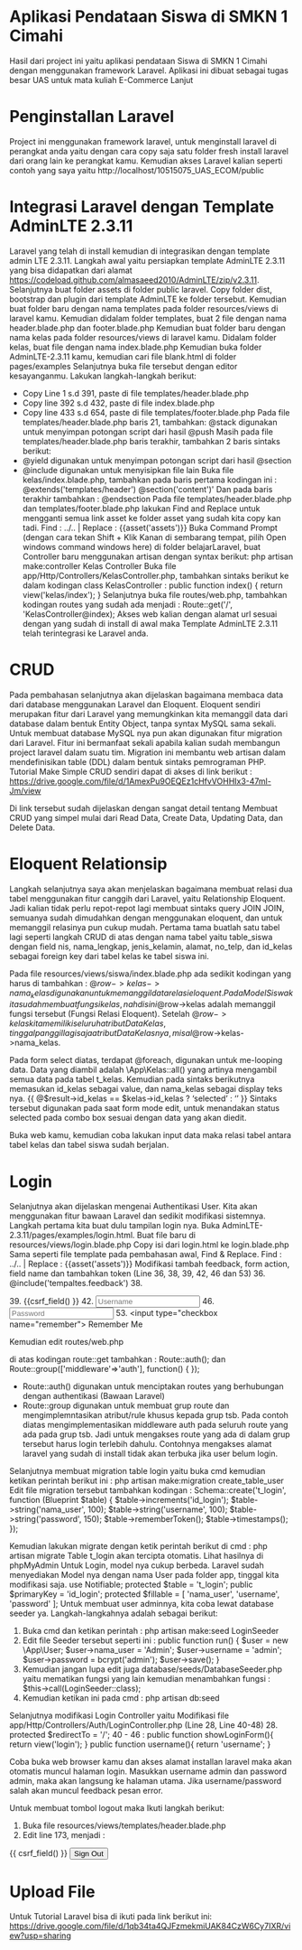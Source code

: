 # Aplikasi Pendataan Siswa di SMKN 1 Cimahi
Hasil dari project ini yaitu aplikasi pendataan Siswa di SMKN 1 Cimahi dengan menggunakan framework Laravel. Aplikasi ini dibuat sebagai tugas besar UAS untuk mata kuliah E-Commerce Lanjut

# Penginstallan Laravel
Project ini menggunakan framework laravel, untuk menginstall laravel di perangkat anda yaitu dengan cara copy saja satu folder fresh install laravel dari orang lain ke perangkat kamu. Kemudian akses Laravel kalian seperti contoh yang saya yaitu http://localhost/10515075_UAS_ECOM/public 

# Integrasi Laravel dengan Template AdminLTE 2.3.11
Laravel yang telah di install kemudian di integrasikan dengan template admin LTE 2.3.11. Langkah awal yaitu persiapkan template AdminLTE 2.3.11 yang bisa didapatkan dari alamat https://codeload.github.com/almasaeed2010/AdminLTE/zip/v2.3.11.
Selanjutnya buat folder assets di folder public laravel. Copy folder dist, bootstrap dan plugin dari template AdminLTE ke folder tersebut.
Kemudian buat folder baru dengan nama templates pada folder resources/views di laravel kamu.
Kemudian didalam folder templates, buat 2 file dengan nama header.blade.php dan footer.blade.php
Kemudian buat folder baru dengan nama kelas pada folder resources/views di laravel kamu. Didalam folder kelas, buat file dengan nama index.blade.php
Kemudian buka folder AdminLTE-2.3.11 kamu, kemudian cari file blank.html di folder pages/examples
Selanjutnya buka file tersebut dengan editor kesayanganmu. Lakukan langkah-langkah berikut:
- Copy Line 1 s.d 391, paste di file templates/header.blade.php
- Copy line 392 s.d 432, paste di file index.blade.php
- Copy line 433 s.d 654, paste di file templates/footer.blade.php
Pada file templates/header.blade.php baris 21, tambahkan: @stack digunakan untuk menyimpan potongan script dari hasil @push
Masih pada file templates/header.blade.php baris terakhir, tambahkan 2 baris
sintaks berikut: 
- @yield digunakan untuk menyimpan potongan script dari hasil @section
- @include digunakan untuk menyisipkan file lain
Buka file kelas/index.blade.php, tambahkan pada baris pertama kodingan ini :
@extends('templates/header')
@section('content')'
Dan pada baris terakhir tambahkan :
@endsection
Pada file templates/header.blade.php dan templates/footer.blade.php lakukan Find and Replace untuk mengganti semua link asset ke folder asset yang sudah kita copy kan tadi. Find : ../.. | Replace : {{asset('assets')}}
Buka Command Prompt (dengan cara tekan Shift + Klik Kanan di sembarang tempat, pilih Open windows command windows here) di folder belajarLaravel, buat Controller baru menggunakan artisan dengan syntax berikut: php artisan make:controller Kelas Controller
Buka file app/Http/Controllers/KelasController.php, tambahkan sintaks berikut ke dalam kodingan class KelasController :
public function index()
{
  return view('kelas/index');
}
Selanjutnya buka file routes/web.php, tambahkan kodingan routes yang sudah ada menjadi : Route::get('/', 'KelasController@index);
Akses web kalian dengan alamat url sesuai dengan yang sudah di install di awal maka Template AdminLTE 2.3.11 telah terintegrasi ke Laravel anda.

# CRUD
Pada pembahasan selanjutnya akan dijelaskan bagaimana membaca data dari database menggunakan Laravel dan Eloquent. Eloquent sendiri merupakan fitur dari Laravel yang memungkinkan kita memanggil data dari database dalam bentuk Entity Object,
tanpa syntax MySQL sama sekali. Untuk membuat database MySQL nya pun akan digunakan fitur migration dari Laravel. Fitur ini bermanfaat sekali apabila kalian sudah membangun project laravel dalam suatu tim. Migration ini membantu web artisan dalam mendefinisikan table (DDL) dalam bentuk sintaks pemrograman PHP.
Tutorial Make Simple CRUD sendiri dapat di akses di link berikut :
https://drive.google.com/file/d/1AmexPu9OEQEz1cHfvVOHHIx3-47ml-Jm/view

Di link tersebut sudah dijelaskan dengan sangat detail tentang Membuat CRUD yang simpel mulai dari Read Data, Create Data, Updating Data, dan Delete Data.

# Eloquent Relationsip

Langkah selanjutnya saya akan menjelaskan bagaimana membuat relasi dua tabel menggunakan fitur canggih dari Laravel, yaitu Relationship Eloquent. Jadi kalian tidak perlu repot-repot lagi membuat sintaks query JOIN JOIN, semuanya sudah dimudahkan dengan menggunakan eloquent, dan untuk memanggil relasinya pun cukup mudah. 
Pertama tama buatlah satu tabel lagi seperti langkah CRUD di atas dengan nama tabel yaitu table_siswa dengan field nis, nama_lengkap, jenis_kelamin, alamat, no_telp, dan id_kelas sebagai foreign key dari tabel kelas ke tabel siswa ini.

Pada file resources/views/siswa/index.blade.php ada sedikit kodingan yang harus di tambahkan :
@$row->kelas->nama_kelas digunakan untuk memanggil data relasi eloquent. Pada Model Siswa kita sudah membuat fungsi kelas, nah disini @$row->kelas adalah memanggil fungsi tersebut (Fungsi Relasi Eloquent). Setelah @$row->kelas kita memiliki seluruh atribut Data Kelas, tinggal panggil lagi saja atribut Data Kelas nya, misal @$row->kelas->nama_kelas.

Pada form select diatas, terdapat @foreach, digunakan untuk me-looping data. Data yang diambil adalah \App\Kelas::all() yang artinya mengambil semua data pada tabel t_kelas. Kemudian pada sintaks berikutnya memasukan id_kelas sebagai value, dan nama_kelas
sebagai display teks nya.
{{ @$result->id_kelas == $kelas->id_kelas ? ‘selected’ : ‘’ }} Sintaks tersebut digunakan pada saat form mode edit, untuk menandakan status selected pada combo box sesuai dengan data yang akan diedit.

Buka web kamu, kemudian coba lakukan input data maka relasi tabel antara tabel kelas dan tabel siswa sudah berjalan.

# Login
Selanjutnya akan dijelaskan mengenai Authentikasi User. Kita akan menggunakan fitur bawaan Laravel dan sedikit modifikasi sistemnya.
Langkah pertama kita buat dulu tampilan login nya. Buka AdminLTE-2.3.11/pages/examples/login.html.
Buat file baru di resources/views/login.blade.php
Copy isi dari login.html ke login.blade.php
Sama seperti file template pada pembahasan awal, Find & Replace. Find : ../.. | Replace : {{asset('assets')}}
Modifikasi tambah feedback, form action, field name dan tambahkan token (Line 36, 38, 39, 42, 46 dan 53)
36. @include('tempaltes.feedback')
38. <form action="{{ url('login') }}" method="post">
39. {{csrf_field() }}
42. <input type="text" name="username" class="form-control" placeholder="Username">
46. <input type="password" name="password" class="form-control" placeholder="Password">
53. <input type="checkbox name="remember"> Remember Me

Kemudian edit routes/web.php

di atas kodingan route::get tambahkan :
Route::auth();
dan Route::group(['middleware'=>'auth'], function() {
});

- Route::auth() digunakan untuk menciptakan routes yang berhubungan dengan authentikasi
(Bawaan Laravel)
- Route::group digunakan untuk membuat grup route dan mengimplemntasikan atribut/rule khusus kepada grup tsb. Pada contoh diatas mengimplementasikan middleware auth pada seluruh route yang ada pada grup tsb. Jadi untuk mengakses route yang ada di dalam grup tersebut harus login terlebih dahulu. Contohnya mengakses alamat laravel yang sudah di install tidak akan terbuka jika user belum login.

Selanjutnya membuat migration table login yaitu buka cmd kemudian ketikan perintah berikut ini : php artisan make:migration create_table_user
Edit file migration tersebut tambahkan kodingan :
 Schema::create('t_login', function (Blueprint $table) {
            $table->increments('id_login');
            $table->string('nama_user', 100);
            $table->string('username', 100);
            $table->string('password', 150);
            $table->rememberToken();
            $table->timestamps();
        });
        
Kemudian lakukan migrate dengan ketik perintah berikut di cmd : php artisan migrate
Table t_login akan tercipta otomatis. Lihat hasilnya di phpMyAdmin
Untuk Login, model nya cukup berbeda. Laravel sudah menyediakan Model nya dengan nama User pada folder app, tinggal kita modifikasi saja.
 use Notifiable;
    protected $table = 't_login';
    public $primaryKey = 'id_login';
    protected $fillable = [
        'nama_user', 'username', 'password'
    ];
Untuk membuat user adminnya, kita coba lewat database seeder ya. Langkah-langkahnya adalah sebagai berikut:  
1. Buka cmd dan ketikan perintah : php artisan make:seed LoginSeeder
2. Edit file Seeder tersebut seperti ini : 
 public function run()
    {
        $user = new \App\User;
        $user->nama_user = 'Admin';
        $user->username = 'admin';
        $user->password = bcrypt('admin');
        $user->save();
    }
3. Kemudian jangan lupa edit juga database/seeds/DatabaseSeeder.php yaitu mematikan fungsi yang lain kemudian menambahkan fungsi :
  $this->call(LoginSeeder::class);
4. Kemudian ketikan ini pada cmd : php artisan db:seed

Selanjutnya modifikasi Login Controller yaitu Modifikasi file app/Http/Controllers/Auth/LoginController.php (Line 28, Line 40-48)
28. protected $redirectTo = '/';
40 - 46 : 
public function showLoginForm(){
        return view('login');
    }
   public function username(){
        return 'username';
   }
   
Coba buka web browser kamu dan akses alamat installan laravel maka akan otomatis muncul halaman login.
Masukkan username admin dan password admin, maka akan langsung ke halaman utama.
Jika username/password salah akan muncul feedback pesan error.

Untuk membuat tombol logout maka Ikuti langkah berikut:
1. Buka file resources/views/templates/header.blade.php
2. Edit line 173, menjadi : 
 <form action='{{ url("logout") }}' method="POST">
    {{ csrf_field() }}
   <button type="submit" class="btn btn-default btn-flat">Sign Out</button>
    

# Upload File
Untuk Tutorial Laravel bisa di ikuti pada link berikut ini: https://drive.google.com/file/d/1qb34ta4QJFzmekmiUAK84CzW6Cy7IXR/view?usp=sharing 
